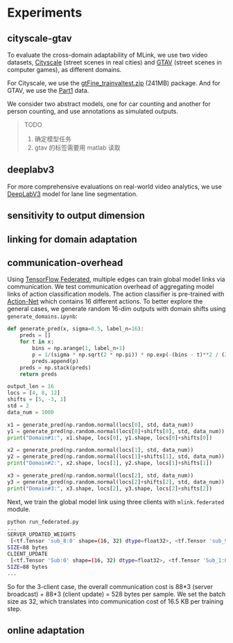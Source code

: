 # Experiments

## cityscale-gtav

To evaluate the cross-domain adaptability of MLink, we use two video datasets, [Cityscale](https://www.cityscapes-dataset.com/) (street scenes in real cities) and [GTAV](https://download.visinf.tu-darmstadt.de/data/from_games/) (street scenes in computer games), as different domains.

For Cityscale, we use the [gtFine_trainvaltest.zip](https://www.cityscapes-dataset.com/file-handling/?packageID=1) (241MB) package. And for GTAV, we use the [Part1](https://download.visinf.tu-darmstadt.de/data/from_games/data/01_labels.zip) data.

We consider two abstract models, one for car counting and another for person counting, and use annotations as simulated outputs.

> TODO  
> 1. 确定模型任务
> 2. gtav 的标签需要用 matlab 读取

## deeplabv3

For more comprehensive evaluations on real-world video analytics, we use [DeepLabV3](https://pytorch.org/hub/pytorch_vision_deeplabv3_resnet101/) model for lane line segmentation.

## sensitivity to output dimension

## linking for domain adaptation

## communication-overhead

Using [TensorFlow Federated](https://github.com/tensorflow/federated), multiple edges can train global model links via communication.
We test communication overhead of aggregating model links of action classification models.
The action classifier is pre-trained with [Action-Net](https://github.com/OlafenwaMoses/Action-Net) which contains 16 different actions.
To better explore the general cases, we generate random 16-dim outputs with domain shifts using `generate_domains.ipynb`:

```python
def generate_pred(x, sigma=0.5, label_n=16):
    preds = []
    for t in x:
        bins = np.arange(1, label_n+1)
        p = 1/(sigma * np.sqrt(2 * np.pi)) * np.exp(-(bins - t)**2 / (2 * sigma**2))
        preds.append(p)
    preds = np.stack(preds)
    return preds

output_len = 16
locs = [4, 8, 12]
shifts = [5, -3, 1]
std = 2
data_num = 1000

x1 = generate_pred(np.random.normal(locs[0], std, data_num))
y1 = generate_pred(np.random.normal(locs[0]+shifts[0], std, data_num))
print("Domain#1:", x1.shape, locs[0], y1.shape, locs[0]+shifts[0])

x2 = generate_pred(np.random.normal(locs[1], std, data_num))
y2 = generate_pred(np.random.normal(locs[1]+shifts[1], std, data_num))
print("Domain#2:", x2.shape, locs[1], y2.shape, locs[1]+shifts[1])

x3 = generate_pred(np.random.normal(locs[2], std, data_num))
y3 = generate_pred(np.random.normal(locs[2]+shifts[2], std, data_num))
print("Domain#3:", x3.shape, locs[2], y3.shape, locs[2]+shifts[2])
```
Next, we train the global model link using three clients with `mlink.federated` module.

```bash
python run_federated.py
...
SERVER_UPDATED_WEIGHTS
 [<tf.Tensor 'sub_8:0' shape=(16, 32) dtype=float32>, <tf.Tensor 'sub_9:0' shape=(32,) dtype=float32>, <tf.Tensor 'sub_10:0' shape=(32, 16) dtype=float32>, <tf.Tensor 'sub_11:0' shape=(16,) dtype=float32>]
SIZE=88 bytes
CLIENT_UPDATE
 [<tf.Tensor 'Sub:0' shape=(16, 32) dtype=float32>, <tf.Tensor 'Sub_1:0' shape=(32,) dtype=float32>, <tf.Tensor 'Sub_2:0' shape=(32, 16) dtype=float32>, <tf.Tensor 'Sub_3:0' shape=(16,) dtype=float32>]
SIZE=88 bytes
...
```
So for the 3-client case, the overall communication cost is 88\*3 (server broadcast) + 88\*3 (client update) = 528 bytes per sample.
We set the batch size as 32, which translates into communication cost of 16.5 KB per training step.

## online adaptation
